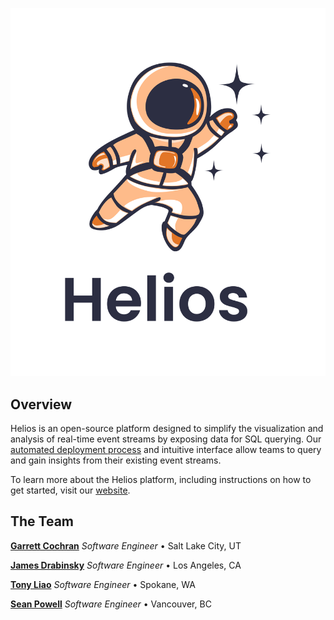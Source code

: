 ![helios_banner](https://github.com/helios-pipeline/frontend/blob/main/public/images/newlogo.png)

## Overview

Helios is an open-source platform designed to simplify the visualization and analysis of real-time event streams by exposing data for SQL querying. Our [automated deployment process](https://github.com/helios-pipeline/deploy) and intuitive interface allow teams to query and gain insights from their existing event streams.

To learn more about the Helios platform, including instructions on how to get started, visit our [website](https://helios.github.io/).

## The Team

**<a href="https://github.com/gjcochran" target="_blank">Garrett Cochran</a>** _Software Engineer_ • Salt Lake City, UT

**<a href="https://github.com/jamesdrabinsky" target="_blank">James Drabinsky</a>** _Software Engineer_ • Los Angeles, CA

**<a href="https://github.com/Kuanchiliao1" target="_blank">Tony Liao</a>** _Software Engineer_ • Spokane, WA

**<a href="https://github.com/bspowell" target="_blank">Sean Powell</a>** _Software Engineer_ • Vancouver, BC
